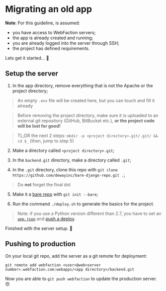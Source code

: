 # Migrating an old app

**Note**: For this guideline, is assumed:
- you have access to WebFaction servers;
- the app is already created and running;
- you are already logged into the server through SSH;
- the project has defined requirements.

Lets get it started... :slightly_smiling_face:

## Setup the server

1. In the app directory, remove everything that is not the Apache or the project directory;

> An empty `.env` file will be created here, but you can touch and fill it already

> Before removing the project directory, make sure it is uploaded to an external git repository (GitHub, BitBucket etc.), **or the project code will be lost for good!**

> TL;DR the next 2 steps: `mkdir -p <project directory>.git/.git/ && cd $_` (then, jump to step 5)

2. Make a directory called `<project directory>.git`;

3. In the `backend.git` directory, make a directory called `.git`;

4. In the `.git` directory, clone this repo with `git clone https://github.com/dewayinc/bare-django-repo.git .`;

> Do **not** forget the final dot

5. Make it a [bare repo][bare_repo_link] with `git init --bare`;

6. Run the command `./deploy.sh` to generate the basics for the project.

> Note: if you use a Python version different than 2.7, you have to set an [`app.json`][app_json_link] and [push a deploy](#pushing-to-production).

Finished with the server setup. :tada:

## Pushing to production

On your local git repo, add the server as a git remote for deployment:

`git remote add webfaction <user>@web<server number>.webfaction.com:webapps/<app directory>/backend.git`

Now you are able to `git push webfaction` to update the production server. :heart_eyes:

[app_json_link]: https://github.com/dewayinc/bare-django-repo/blob/master/docs/APPJSON.md
[bare_repo_link]: https://git-scm.com/book/it/v2/Git-on-the-Server-Getting-Git-on-a-Server
